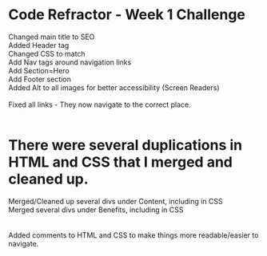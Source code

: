 # Code Refractor - Week 1 Challenge

Changed main title to SEO <br>
Added Header tag <br>
Changed CSS to match<br>
Add Nav tags around navigation links<br>
Add Section=Hero<br>
Add Footer section<br>
Added Alt to all images for better accessibility (Screen Readers)<br>
<br>
Fixed all links - They now navigate to the correct place.<br>
<br>
# There were several duplications in HTML and CSS that I merged and cleaned up.<br>
Merged/Cleaned up several divs under Content, including in CSS<br>
Merged several divs under Benefits, including in CSS<br>
<br><br>
Added comments to HTML and CSS to make things more readable/easier to navigate.<br>
